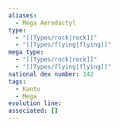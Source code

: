 ```yaml
---
aliases:
  - Mega Aerodactyl
type:
  - "[[Types/rock|rock]]"
  - "[[Types/flying|flying]]"
mega type:
  - "[[Types/rock|rock]]"
  - "[[Types/flying|flying]]"
national dex number: 142
tags:
  - Kanto
  - Mega
evolution line: 
associated: []
---
```

